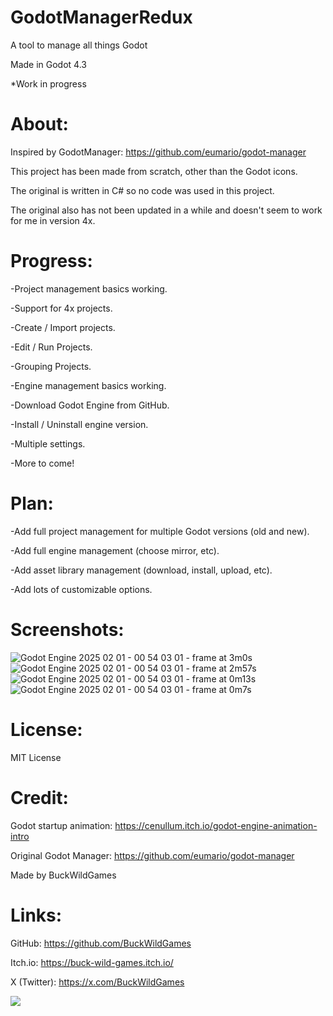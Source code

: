 # GodotManagerRedux
A tool to manage all things Godot

Made in Godot 4.3

*Work in progress

# About:

Inspired by GodotManager: https://github.com/eumario/godot-manager

This project has been made from scratch, other than the Godot icons.

The original is written in C# so no code was used in this project.

The original also has not been updated in a while and doesn't seem to work for me in version 4x.

# Progress:

-Project management basics working.

-Support for 4x projects.

-Create / Import projects.

-Edit / Run Projects.

-Grouping Projects.

-Engine management basics working.

-Download Godot Engine from GitHub.

-Install / Uninstall engine version.

-Multiple settings.

-More to come!

# Plan:

-Add full project management for multiple Godot versions (old and new).

-Add full engine management (choose mirror, etc).

-Add asset library management (download, install, upload, etc).

-Add lots of customizable options.

# Screenshots:

![Godot Engine 2025 02 01 - 00 54 03 01 - frame at 3m0s](https://github.com/user-attachments/assets/735f5804-4ac4-4d2b-a4bd-ea301d1a29fd)
![Godot Engine 2025 02 01 - 00 54 03 01 - frame at 2m57s](https://github.com/user-attachments/assets/5148dbd6-0b1b-412e-a48f-d7540c967348)
![Godot Engine 2025 02 01 - 00 54 03 01 - frame at 0m13s](https://github.com/user-attachments/assets/a843176b-d071-4cfb-9930-05966d7c6870)
![Godot Engine 2025 02 01 - 00 54 03 01 - frame at 0m7s](https://github.com/user-attachments/assets/4f07335d-2485-4048-98b6-4a1a4930dab5)


# License:

MIT License

# Credit:

Godot startup animation: https://cenullum.itch.io/godot-engine-animation-intro

Original Godot Manager: https://github.com/eumario/godot-manager

Made by BuckWildGames

# Links:

GitHub: https://github.com/BuckWildGames

Itch.io: https://buck-wild-games.itch.io/

X (Twitter): https://x.com/BuckWildGames

<a href="https://www.buymeacoffee.com/buckwildgames"><img src="https://img.buymeacoffee.com/button-api/?text=Buy me a coffee&emoji=☕&slug=buckwildgames&button_colour=5F7FFF&font_colour=000000&font_family=Inter&outline_colour=000000&coffee_colour=ffffff" /></a>
